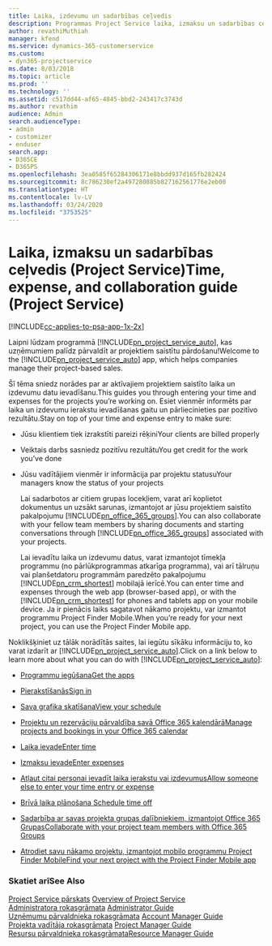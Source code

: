 ```yaml
---
title: Laika, izdevumu un sadarbības ceļvedis
description: Programmas Project Service laika, izmaksu un sadarbības ceļvedis
author: revathiMuthiah
manager: kfend
ms.service: dynamics-365-customerservice
ms.custom:
- dyn365-projectservice
ms.date: 8/03/2018
ms.topic: article
ms.prod: ''
ms.technology: ''
ms.assetid: c517dd44-af65-4845-bbd2-243417c3743d
ms.author: revathim
audience: Admin
search.audienceType:
- admin
- customizer
- enduser
search.app:
- D365CE
- D365PS
ms.openlocfilehash: 3ea0585f65284306171e8bbdd937d165fb282424
ms.sourcegitcommit: 8c786230ef2a497280885b827162561776e2eb00
ms.translationtype: HT
ms.contentlocale: lv-LV
ms.lasthandoff: 03/24/2020
ms.locfileid: "3753525"
---
```

# <a name="time-expense-and-collaboration-guide-project-service"></a><span data-ttu-id="471dd-103">Laika, izmaksu un sadarbības ceļvedis (Project Service)</span><span class="sxs-lookup"><span data-stu-id="471dd-103">Time, expense, and collaboration guide (Project Service)</span></span>

[!INCLUDE[cc-applies-to-psa-app-1x-2x](../includes/cc-applies-to-psa-app-1x-2x.md)]

<span data-ttu-id="471dd-104">Laipni lūdzam programmā [!INCLUDE[pn_project_service_auto](../includes/pn-project-service-auto.md)], kas uzņēmumiem palīdz pārvaldīt ar projektiem saistītu pārdošanu!</span><span class="sxs-lookup"><span data-stu-id="471dd-104">Welcome to the [!INCLUDE[pn_project_service_auto](../includes/pn-project-service-auto.md)] app, which helps companies manage their project-based sales.</span></span> 
  
 <span data-ttu-id="471dd-105">Šī tēma sniedz norādes par ar aktīvajiem projektiem saistīto laika un izdevumu datu ievadīšanu.</span><span class="sxs-lookup"><span data-stu-id="471dd-105">This guides you through entering your time and expenses for the projects you’re working on.</span></span> <span data-ttu-id="471dd-106">Esiet vienmēr informēts par laika un izdevumu ierakstu ievadīšanas gaitu un pārliecinieties par pozitīvo rezultātu.</span><span class="sxs-lookup"><span data-stu-id="471dd-106">Stay on top of your time and expense entry to make sure:</span></span>  
  
- <span data-ttu-id="471dd-107">Jūsu klientiem tiek izrakstīti pareizi rēķini</span><span class="sxs-lookup"><span data-stu-id="471dd-107">Your clients are billed properly</span></span>  
  
- <span data-ttu-id="471dd-108">Veiktais darbs sasniedz pozitīvu rezultātu</span><span class="sxs-lookup"><span data-stu-id="471dd-108">You get credit for the work you’ve done</span></span>  
  
- <span data-ttu-id="471dd-109">Jūsu vadītājiem vienmēr ir informācija par projektu statusu</span><span class="sxs-lookup"><span data-stu-id="471dd-109">Your managers know the status of your projects</span></span>  
  
  <span data-ttu-id="471dd-110">Lai sadarbotos ar citiem grupas locekļiem, varat arī koplietot dokumentus un uzsākt sarunas, izmantojot ar jūsu projektiem saistīto pakalpojumu [!INCLUDE[pn_office_365_groups](../includes/pn-office-365-groups.md)].</span><span class="sxs-lookup"><span data-stu-id="471dd-110">You can also collaborate with your fellow team members by sharing documents and starting conversations through [!INCLUDE[pn_office_365_groups](../includes/pn-office-365-groups.md)] associated with your projects.</span></span>  
  
  <span data-ttu-id="471dd-111">Lai ievadītu laika un izdevumu datus, varat izmantojot tīmekļa programmu (no pārlūkprogrammas atkarīga programma), vai arī tālruņu vai planšetdatoru programmām paredzēto pakalpojumu [!INCLUDE[pn_crm_shortest](../includes/pn-crm-shortest.md)] mobilajā ierīcē.</span><span class="sxs-lookup"><span data-stu-id="471dd-111">You can enter time and expenses through the web app (browser-based app), or with the [!INCLUDE[pn_crm_shortest](../includes/pn-crm-shortest.md)] for phones and tablets app on your mobile device.</span></span> <span data-ttu-id="471dd-112">Ja ir pienācis laiks sagatavot nākamo projektu, var izmantot programmu Project Finder Mobile.</span><span class="sxs-lookup"><span data-stu-id="471dd-112">When you’re ready for your next project, you can use the Project Finder Mobile app.</span></span>  
  
<span data-ttu-id="471dd-113">Noklikšķiniet uz tālāk norādītās saites, lai iegūtu sīkāku informāciju to, ko varat izdarīt ar [!INCLUDE[pn_project_service_auto](../includes/pn-project-service-auto.md)].</span><span class="sxs-lookup"><span data-stu-id="471dd-113">Click on a link below to learn more about what you can do with [!INCLUDE[pn_project_service_auto](../includes/pn-project-service-auto.md)]:</span></span>  
  
-   [<span data-ttu-id="471dd-114">Programmu iegūšana</span><span class="sxs-lookup"><span data-stu-id="471dd-114">Get the apps</span></span>](../project-service/get-apps.md)  
  
-   [<span data-ttu-id="471dd-115">Pierakstīšanās</span><span class="sxs-lookup"><span data-stu-id="471dd-115">Sign in</span></span>](../project-service/sign-in.md)  
  
-   [<span data-ttu-id="471dd-116">Sava grafika skatīšana</span><span class="sxs-lookup"><span data-stu-id="471dd-116">View your schedule</span></span>](../project-service/view-schedule.md)  
  
-   [<span data-ttu-id="471dd-117">Projektu un rezervāciju pārvaldība savā Office 365 kalendārā</span><span class="sxs-lookup"><span data-stu-id="471dd-117">Manage projects and bookings in your Office 365 calendar</span></span>](../project-service/manage-project-bookings-office-365-calendar.md)  
  
-   [<span data-ttu-id="471dd-118">Laika ievade</span><span class="sxs-lookup"><span data-stu-id="471dd-118">Enter time</span></span>](../project-service/enter-time.md)  
  
-   [<span data-ttu-id="471dd-119">Izmaksu ievade</span><span class="sxs-lookup"><span data-stu-id="471dd-119">Enter expenses</span></span>](../project-service/enter-expenses.md)  
  
-   [<span data-ttu-id="471dd-120">Atļaut citai personai ievadīt laika ierakstu vai izdevumus</span><span class="sxs-lookup"><span data-stu-id="471dd-120">Allow someone else to enter your time entry or expense</span></span>](../project-service/allow-someone-else-enter-time-entry-expense.md)  
  
-   [<span data-ttu-id="471dd-121">Brīvā laika plānošana </span><span class="sxs-lookup"><span data-stu-id="471dd-121">Schedule time off</span></span>](../project-service/schedule-time-off.md)  
  
-   [<span data-ttu-id="471dd-122">Sadarbība ar savas projekta grupas dalībniekiem, izmantojot Office 365 Grupas</span><span class="sxs-lookup"><span data-stu-id="471dd-122">Collaborate with your project team members with Office 365 Groups</span></span>](../project-service/collaborate-project-team-members-office-365-groups.md)  
  
-   [<span data-ttu-id="471dd-123">Atrodiet savu nākamo projektu, izmantojot mobilo programmu Project Finder Mobile</span><span class="sxs-lookup"><span data-stu-id="471dd-123">Find your next project with the Project Finder Mobile app</span></span>](../project-service/find-next-project-finder-mobile-app.md)  
  
### <a name="see-also"></a><span data-ttu-id="471dd-124">Skatiet arī</span><span class="sxs-lookup"><span data-stu-id="471dd-124">See Also</span></span>  
 <span data-ttu-id="471dd-125">[Project Service pārskats](../project-service/overview.md) </span><span class="sxs-lookup"><span data-stu-id="471dd-125">[Overview of Project Service](../project-service/overview.md) </span></span>  
 <span data-ttu-id="471dd-126">[Administratora rokasgrāmata](../project-service/admin-guide.md) </span><span class="sxs-lookup"><span data-stu-id="471dd-126">[Administrator Guide](../project-service/admin-guide.md) </span></span>  
 <span data-ttu-id="471dd-127">[Uzņēmumu pārvaldnieka rokasgrāmata](../project-service/account-manager-guide.md) </span><span class="sxs-lookup"><span data-stu-id="471dd-127">[Account Manager Guide](../project-service/account-manager-guide.md) </span></span>  
 <span data-ttu-id="471dd-128">[Projekta vadītāja rokasgrāmata](../project-service/project-manager-guide.md) </span><span class="sxs-lookup"><span data-stu-id="471dd-128">[Project Manager Guide](../project-service/project-manager-guide.md) </span></span>  
 [<span data-ttu-id="471dd-129">Resursu pārvaldnieka rokasgrāmata</span><span class="sxs-lookup"><span data-stu-id="471dd-129">Resource Manager Guide</span></span>](../project-service/resource-manager-guide.md)   
